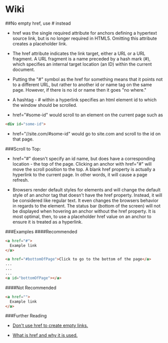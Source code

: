 # Wiki
##No empty href, use # instead

* href was the single required attribute for anchors defining a hypertext source link, but is no longer required in HTML5. Omitting this attribute creates a placeholder link.

* The href attribute indicates the link target, either a URL or a URL fragment. A URL fragment is a name preceded by a hash mark (#), which specifies an internal target location (an ID) within the current document. 

* Putting the "#" symbol as the href for something means that it points not to a different URL, but rather to another id or name tag on the same page. However, if there is no id or name then it goes "no where."

* A hashtag - # within a hyperlink specifies an html element id to which the window should be scrolled.

* href="#some-id" would scroll to an element on the current page such as 
```html 
<div id="some-id"> 
```

* href="//site.com/#some-id" would go to site.com and scroll to the id on that page.

###Scroll to Top:

* href="#" doesn't specify an id name, but does have a corresponding location - the top of the page. Clicking an anchor with href="#" will move the scroll position to the top.
A blank href property is actually a hyperlink to the current page. In other words, it will cause a page refresh.

* Browsers render default styles for elements and will change the default style of an anchor tag that doesn't have the href property. Instead, it will be considered like regular text. It even changes the browsers behavior in regards to the element. The status bar (bottom of the screen) will not be displayed when hovering an anchor without the href property. It is most optimal, then, to use a placeholder href value on an anchor to ensure it is treated as a hyperlink.

###Examples
####Recommended
```html
<a href="#">
  Example link
</a>

<a href="#bottomOfPage">Click to go to the bottom of the page</a>
...
...
...
<a id="bottomOfPage"></a>
```
####Not Recommended
```html
<a href="">
  Example link
</a>
```


###Further Reading

* [Don't use href to create empty links.](http://paintincode.blogspot.in/2012/03/dont-use-to-create-empty-links.html)

* [What is href and why it is used.](http://stackoverflow.com/questions/4855168/what-is-href-and-why-is-it-used)